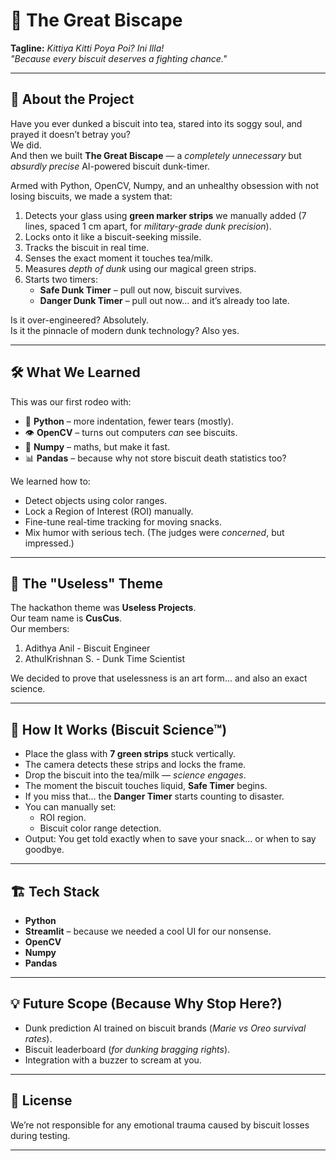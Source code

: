 # 🥖 The Great Biscape  
**Tagline:** *Kittiya Kitti Poya Poi? Ini Illa!*  
*"Because every biscuit deserves a fighting chance."*

---

## 🚀 About the Project  
Have you ever dunked a biscuit into tea, stared into its soggy soul, and prayed it doesn’t betray you?  
We did.  
And then we built **The Great Biscape** — a *completely unnecessary* but *absurdly precise* AI-powered biscuit dunk-timer.  

Armed with Python, OpenCV, Numpy, and an unhealthy obsession with not losing biscuits, we made a system that:  
1. Detects your glass using **green marker strips** we manually added (7 lines, spaced 1 cm apart, for *military-grade dunk precision*).  
2. Locks onto it like a biscuit-seeking missile.  
3. Tracks the biscuit in real time.  
4. Senses the exact moment it touches tea/milk.  
5. Measures *depth of dunk* using our magical green strips.  
6. Starts two timers:  
   - **Safe Dunk Timer** – pull out now, biscuit survives.  
   - **Danger Dunk Timer** – pull out now… and it’s already too late.  

Is it over-engineered? Absolutely.  
Is it the pinnacle of modern dunk technology? Also yes.  

---

## 🛠️ What We Learned  
This was our first rodeo with:
- 🐍 **Python** – more indentation, fewer tears (mostly).  
- 👁 **OpenCV** – turns out computers *can* see biscuits.  
- 🔢 **Numpy** – maths, but make it fast.  
- 📊 **Pandas** – because why not store biscuit death statistics too?  

We learned how to:
- Detect objects using color ranges.
- Lock a Region of Interest (ROI) manually.
- Fine-tune real-time tracking for moving snacks.
- Mix humor with serious tech. (The judges were *concerned*, but impressed.)

---

## 🎯 The "Useless" Theme  
The hackathon theme was **Useless Projects**.  
Our team name is **CusCus**.  
Our members:  
1. Adithya Anil  - Biscuit Engineer
2. AthulKrishnan S.  - Dunk Time Scientist

We decided to prove that uselessness is an art form… and also an exact science.

---

## 🧠 How It Works (Biscuit Science™)
- Place the glass with **7 green strips** stuck vertically.
- The camera detects these strips and locks the frame.
- Drop the biscuit into the tea/milk — *science engages*.  
- The moment the biscuit touches liquid, **Safe Timer** begins.  
- If you miss that… the **Danger Timer** starts counting to disaster.  
- You can manually set:
  - ROI region.
  - Biscuit color range detection.
- Output: You get told exactly when to save your snack… or when to say goodbye.

---

## 🏗 Tech Stack
- **Python**
- **Streamlit** – because we needed a cool UI for our nonsense.
- **OpenCV**
- **Numpy**
- **Pandas**

---

## 💡 Future Scope (Because Why Stop Here?)
- Dunk prediction AI trained on biscuit brands (*Marie vs Oreo survival rates*).  
- Biscuit leaderboard (*for dunking bragging rights*).  
- Integration with a buzzer to scream at you.  

---

## 📜 License  
We’re not responsible for any emotional trauma caused by biscuit losses during testing.

---
